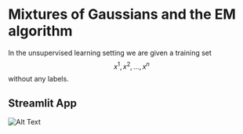 # Mixtures of Gaussians and the EM algorithm

In the unsupervised learning setting we are given a training set $${x^{1}, x^{2}, ..., x^{n}}$$ without any labels.


## Streamlit App
![Alt Text](./gmm.gif)


